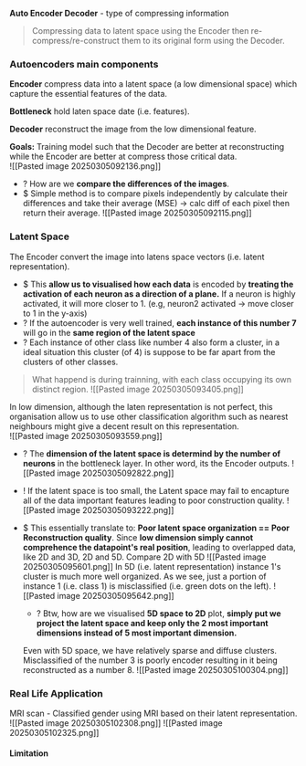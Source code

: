 **Auto Encoder Decoder** - type of compressing information
>Compressing data to latent space using the Encoder then re-compress/re-construct them to its original form using the Decoder.

### Autoencoders main components
**Encoder** compress data into a latent space (a low dimensional space) which capture the essential features of the data. 

**Bottleneck** hold laten space date (i.e. features).

**Decoder** reconstruct the image from the low dimensional feature.

**Goals:** Training model such that the Decoder are better at reconstructing while the Encoder are better at compress those critical data.  
![[Pasted image 20250305092136.png]]

+ ? How are we **compare the differences of the images**.
+ $ Simple method is to compare pixels independently by calculate their differences and take their average (MSE) -> calc diff of each pixel then return their average. ![[Pasted image 20250305092115.png]]

### Latent Space 
The Encoder convert the image into latens space vectors (i.e. latent representation). 
+ $ This **allow us to visualised how each data** is encoded by **treating the activation of each neuron as a direction of a plane.** If a neuron is highly activated, it will more closer to 1. (e.g, neuron2 activated -> move closer to 1 in the y-axis)
+ ? If the autoencoder is very well trained, **each instance of this number 7** will go in the **same region of the latent space** 
+ ? Each instance of other class like number 4 also form a cluster, in a ideal situation this cluster (of 4) is suppose to be far apart from the clusters of other classes.
>What happend is during trainning, with each class occupying its own distinct region. 
![[Pasted image 20250305093405.png]]

In low dimension, although the laten representation is not perfect, this organisation allow us to use other classification algorithm such as nearest neighbours might give a decent result on this representation.  
![[Pasted image 20250305093559.png]]

+ ? The **dimension of the latent space is determind by the number of neurons** in the bottleneck layer. In other word, its the Encoder outputs.
 ![[Pasted image 20250305092822.png]]

+ ! If the latent space is too small, the Latent space may fail to encapture all of the data important features leading to poor construction quality.  ![[Pasted image 20250305093222.png]]
+ $ This essentially translate to: **Poor latent space organization == Poor Reconstruction quality**. Since **low dimension simply cannot comprehence the datapoint's real position**, leading to overlapped data, like 2D and 3D, 2D and 5D. 
	Compare 2D with 5D ![[Pasted image 20250305095601.png]] In 5D  (i.e. latent representation) instance 1's cluster is much more well organized. As we see, just a portion of instance 1 (i.e. class 1) is misclassified (i.e. green dots on the left). ![[Pasted image 20250305095642.png]]
	+ ? Btw, how are we visualised **5D space to 2D** plot, **simply put we project the latent space and keep only the 2 most important dimensions instead of 5 most important dimension.**   
	
	Even with 5D space, we have relatively sparse and diffuse clusters. Misclassified of the number 3 is poorly encoder resulting in it being reconstructed as a number 8. ![[Pasted image 20250305100304.png]]


### Real Life Application
MRI scan - Classified gender using MRI based on their latent representation. 
![[Pasted image 20250305102308.png]]
![[Pasted image 20250305102325.png]]

#### Limitation
